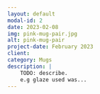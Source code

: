 ```yaml
---
layout: default
modal-id: 2
date: 2023-02-08
img: pink-mug-pair.jpg
alt: pink-mug-pair
project-date: February 2023
client:
category: Mugs
description: |
    TODO: describe.
    e.g glaze used was...
---
```

